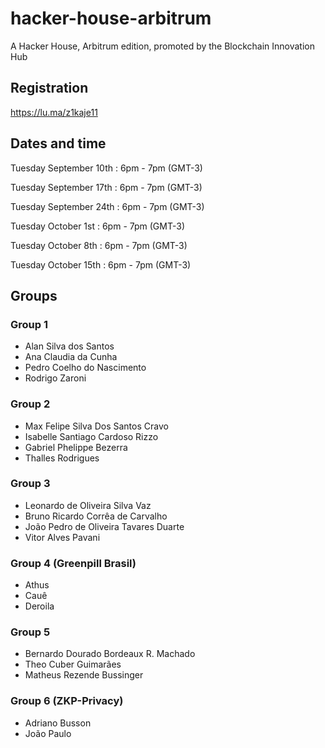 # hacker-house-arbitrum
A Hacker House, Arbitrum edition, promoted by the Blockchain Innovation Hub

## Registration

https://lu.ma/z1kaje11

## ​Dates and time

​Tuesday September 10th : 6pm - 7pm (GMT-3)

​Tuesday September 17th : 6pm - 7pm (GMT-3)

​Tuesday September 24th : 6pm - 7pm (GMT-3)

​Tuesday October 1st : 6pm - 7pm (GMT-3)

​Tuesday October 8th : 6pm - 7pm (GMT-3)

​Tuesday October 15th : 6pm - 7pm (GMT-3)

## Groups

### Group 1
* Alan Silva dos Santos
* Ana Claudia da Cunha
* Pedro Coelho do Nascimento
* Rodrigo Zaroni

### Group 2
* Max Felipe Silva Dos Santos Cravo
* Isabelle Santiago Cardoso Rizzo
* Gabriel Phelippe Bezerra
* Thalles Rodrigues

### Group 3
* Leonardo de Oliveira Silva Vaz
* Bruno Ricardo Corrêa de Carvalho
* João Pedro de Oliveira Tavares Duarte
* Vitor Alves Pavani

### Group 4 (Greenpill Brasil)
* Athus
* Cauê
* Deroila

### Group 5
* Bernardo Dourado Bordeaux R. Machado
* Theo Cuber Guimarães
* Matheus Rezende Bussinger

### Group 6 (ZKP-Privacy)
* Adriano Busson
* João Paulo
